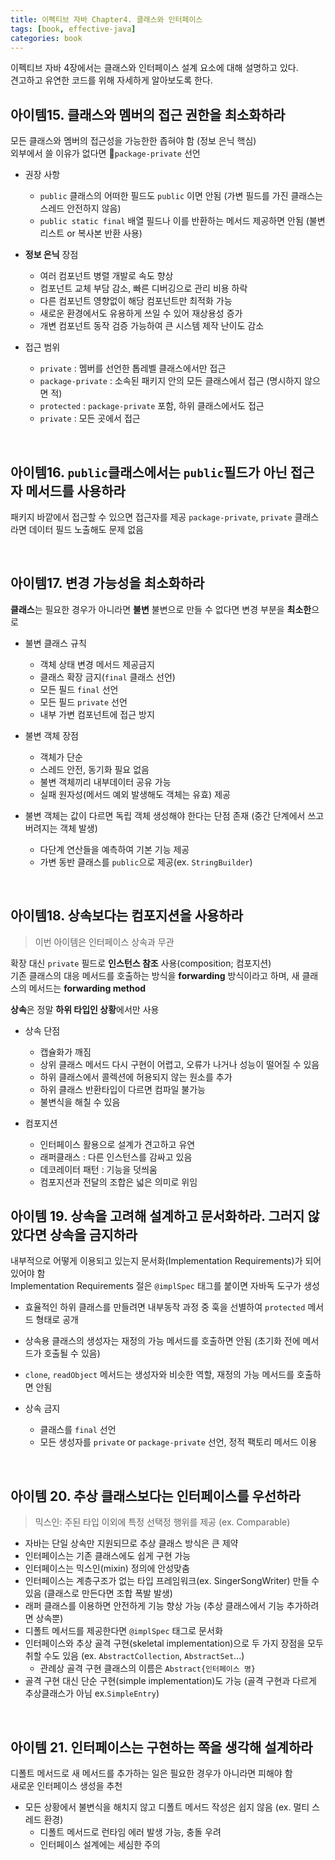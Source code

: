 ```yaml
---
title: 이펙티브 자바 Chapter4. 클래스와 인터페이스
tags: [book, effective-java]
categories: book
---
```



이펙티브 자바 4장에서는 클래스와 인터페이스 설계 요소에 대해 설명하고 있다.   
견고하고 유연한 코드를 위해 자세하게 알아보도록 한다.

<!--more-->

## 아이템15. 클래스와 멤버의 접근 권한을 최소화하라

모든 클래스와 멤버의 접근성을 가능한한 좁혀야 함 (정보 은닉 핵심)  
외부에서 쓸 이유가 없다면 ￿`package-private` 선언

- 권장 사항
  - `public` 클래스의 어떠한 필드도 `public` 이면 안됨 (가변 필드를 가진 클래스는 스레드 안전하지 않음)
  - `public static final` 배열 필드나 이를 반환하는 메서드 제공하면 안됨 (불변 리스트 or 복사본 반환 사용)

- **정보 은닉** 장점
  - 여러 컴포넌트 병렬 개발로 속도 향상
  - 컴포넌트 교체 부담 감소, 빠른 디버깅으로 관리 비용 하락
  - 다른 컴포넌트 영향없이 해당 컴포넌트만 최적화 가능
  - 새로운 환경에서도 유용하게 쓰일 수 있어 재상용성 증가
  - 개변 컴포넌트 동작 검증 가능하여 큰 시스템 제작 난이도 감소

- 접근 범위
  - `private` : 멤버를 선언한 톱레벨 클래스에서만 접근
  - `package-private` : 소속된 패키지 안의 모든 클래스에서 접근 (명시하지 않으면 적) 
  - `protected` : `package-private` 포함, 하위 클래스에서도 접근 
  - `private` : 모든 곳에서 접근
  
<br/>

## 아이템16. `public`클래스에서는 `public`필드가 아닌 접근자 메서드를 사용하라

패키지 바깥에서 접근할 수 있으면 접근자를 제공
`package-private`, `private` 클래스라면 데이터 필드 노출해도 문제 없음

<br/>

## 아이템17. 변경 가능성을 최소화하라

**클래스**는 필요한 경우가 아니라면 **불변** 
불변으로 만들 수 없다면 변경 부분을 **최소한**으로 

- 불변 클래스 규칙
  - 객체 상태 변경 메서드 제공금지
  - 클래스 확장 금지(`final` 클래스 선언)
  - 모든 필드 `final` 선언
  - 모든 필드 `private` 선언
  - 내부 가변 컴포넌트에 접근 방지
  
- 불변 객체 장점
  - 객체가 단순
  - 스레드 안전, 동기화 필요 없음
  - 불변 객체끼리 내부데이터 공유 가능
  - 실패 원자성(메서드 예외 발생해도 객체는 유효) 제공

- 불변 객체는 값이 다르면 독립 객체 생성해야 한다는 단점 존재 (중간 단계에서 쓰고 버려지는 객체 발생)
  - 다단계 연산들을 예측하여 기본 기능 제공
  - 가변 동반 클래스를 `public`으로 제공(ex. `StringBuilder`)
  
<br/>

## 아이템18. 상속보다는 컴포지션을 사용하라

> 이번 아이템은 인터페이스 상속과 무관

확장 대신 `private` 필드로 **인스턴스 참조** 사용(composition; 컴포지션)  
기존 클래스의 대응 메서드를 호출하는 방식을 **forwarding** 방식이라고 하며, 새 클래스의 메서드는 **forwarding method**
  
**상속**은 정말 **하위 타입인 상황**에서만 사용

- 상속 단점
  - 캡슐화가 깨짐
  - 상위 클래스 메서드 다시 구현이 어렵고, 오류가 나거나 성능이 떨어질 수 있음
  - 하위 클래스에서 콜렉션에 허용되지 않는 원소를 추가
  - 하위 클래스 반환타입이 다르면 컴파일 불가능
  - 불변식을 해칠 수 있음

- 컴포지션
  - 인터페이스 활용으로 설계가 견고하고 유연
  - 래퍼클래스 : 다른 인스턴스를 감싸고 있음
  - 데코레이터 패턴 : 기능을 덧씌움
  - 컴포지션과 전달의 조합은 넓은 의미로 위임

## 아이템 19. 상속을 고려해 설계하고 문서화하라. 그러지 않았다면 상속을 금지하라

내부적으로 어떻게 이용되고 있는지 문서화(Implementation Requirements)가 되어 있어야 함  
Implementation Requirements 절은 `@implSpec` 태그를 붙이면 자바독 도구가 생성

- 효율적인 하위 클래스를 만들려면 내부동작 과정 중 훅을 선별하여 `protected` 메서드 형태로 공개
- 상속용 클래스의 생성자는 재정의 가능 메서드를 호출하면 안됨 (초기화 전에 메서드가 호출될 수 있음)
- `clone`, `readObject` 메서드는 생성자와 비슷한 역할, 재정의 가능 메서드를 호출하면 안됨

- 상속 금지
  - 클래스를 `final` 선언
  - 모든 생성자를 `private` or `package-private` 선언, 정적 팩토리 메서드 이용

<br/>

## 아이템 20. 추상 클래스보다는 인터페이스를 우선하라

> 믹스인: 주된 타입 이외에 특정 선택정 행위를 제공 (ex. Comparable)

- 자바는 단일 상속만 지원되므로 추상 클래스 방식은 큰 제약    
- 인터페이스는 기존 클래스에도 쉽게 구현 가능  
- 인터페이스는 믹스인(mixin) 정의에 안성맞춤 
- 인터페이스는 계층구조가 없는 타입 프레임워크(ex. SingerSongWriter) 만들 수 있음 (클래스로 만든다면 조합 폭발 발생)
- 래퍼 클래스를 이용하면 안전하게 기능 향상 가능 (추상 클래스에서 기능 추가하려면 상속뿐)
- 디폴트 메서드를 제공한다면 `@implSpec` 태그로 문서화
- 인터페이스와 추상 골격 구현(skeletal implementation)으로 두 가지 장점을 모두 취할 수도 있음 (ex. `AbstractCollection`, `AbstractSet`...)
  - 관례상 골격 구현 클래스의 이름은 `Abstract{인터페이스 명}`
- 골격 구현 대신 단순 구현(simple implementation)도 가능 (골격 구현과 다르게 추상클래스가 아님 ex.`SimpleEntry`)


<br/>

## 아이템 21. 인터페이스는 구현하는 쪽을 생각해 설계하라

디폴트 메서드로 새 메서드를 추가하는 일은 필요한 경우가 아니라면 피해야 함  
새로운 인터페이스 생성을 추천

- 모든 상황에서 불변식을 해치지 않고 디폴트 메서드 작성은 쉽지 않음 (ex. 멀티 스레드 환경)
  - 디폴트 메서드로 런타임 에러 발생 가능, 충돌 우려
  - 인터페이스 설계에는 세심한 주의

